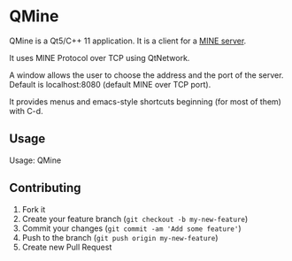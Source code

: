 # QMine

QMine is a Qt5/C++ 11 application. It is a client for a [MINE
server](http://github.com/Ezveus/Mine).

It uses MINE Protocol over TCP using QtNetwork.

A window allows the user to choose the address and the port of the server. Default is localhost:8080 (default MINE over TCP port).

It provides menus and emacs-style shortcuts beginning (for most of them) with C-d.

## <div id="usage">Usage</div>

Usage: QMine

## Contributing

1. Fork it
2. Create your feature branch (`git checkout -b my-new-feature`)
3. Commit your changes (`git commit -am 'Add some feature'`)
4. Push to the branch (`git push origin my-new-feature`)
5. Create new Pull Request
